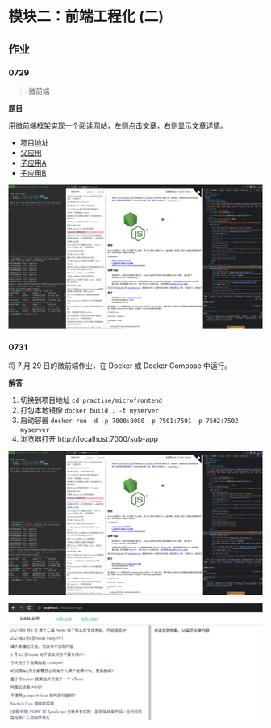 # 模块二：前端工程化 (二)

## 作业

### 0729

> 微前端

**题目**

用微前端框架实现一个阅读网站，左侧点击文章，右侧显示文章详情。

+ [项目地址](../../practise/qiankun/README.md)
+ [父应用](../../practise/microfrontend/README.md)
+ [子应用A](../../practise/microfrontend/sub-vue/README.md)
+ [子应用B](../../practise/microfrontend/sub-react/README.md)

![docker](./microfrontend.png)

### 0731

将 7 月 29 日的微前端作业，在 Docker 或 Docker Compose 中运行。

<!-- **解答**
1. 拉取镜像 `docker pull node:latest`
2. 进入docker宿主机 `docker run -it --rm node bash`
3. 拉取git源代码 `git clone https://github.com/Si3ver/vue-demos.git`
4. 切换到项目目录 `cd vue-demos/practise/microfrontend`
5. 安装依赖 `npm instal`
6. 启动项目，端口为docker的8080端口 `npm start`
7. 给运行中的docker增加端口映射，新开一个terminal `docker` -->

**解答**
1. 切换到项目地址 `cd practise/microfrontend`
2. 打包本地镜像 `docker build . -t myserver`
3. 启动容器 `docker run -d -p 7000:8080 -p 7501:7501 -p 7502:7502 myserver`
4. 浏览器打开 http://localhost:7000/sub-app

![docker](./docker.png)

![docker app](./opendockerapp.png)
